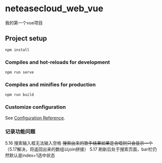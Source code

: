 # neteasecloud_web_vue

我的第一个vue项目

## Project setup
```
npm install
```

### Compiles and hot-reloads for development
```
npm run serve
```

### Compiles and minifies for production
```
npm run build
```

### Customize configuration
See [Configuration Reference](https://cli.vuejs.org/config/).


### 记录功能问题
5.16  搜索输入框无法输入空格
      ~~搜索出来的歌手结果如果是合唱则只会显示一个~~（5.17解决，将返回出来的数组以join拼接）
5.17  刷新后处于搜索页面，bar栏仍然默认是index=1选中状态
